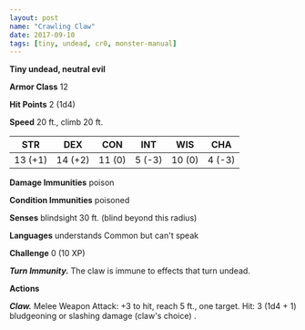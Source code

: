 ```yaml
---
layout: post
name: "Crawling Claw"
date: 2017-09-10
tags: [tiny, undead, cr0, monster-manual]
---
```


**Tiny undead, neutral evil**

**Armor Class** 12

**Hit Points** 2 (1d4)

**Speed** 20 ft., climb 20 ft.

|   STR   |   DEX   |   CON   |   INT   |   WIS   |   CHA   |
|:-----:|:-----:|:-----:|:-----:|:-----:|:-----:|
| 13 (+1) | 14 (+2) | 11 (0) | 5 (-3) | 10 (0) | 4 (-3) |

**Damage Immunities** poison

**Condition Immunities** poisoned

**Senses** blindsight 30 ft. (blind beyond this radius)

**Languages** understands Common but can't speak

**Challenge** 0 (10 XP)

***Turn Immunity.*** The claw is immune to effects that turn undead.

**Actions**

***Claw.*** Melee Weapon Attack: +3 to hit, reach 5 ft., one target. Hit: 3 (1d4 + 1) bludgeoning or slashing damage (claw's choice) .


